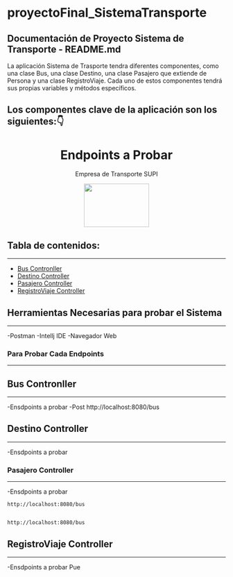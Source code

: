 # proyectoFinal_SistemaTransporte



## Documentación de Proyecto Sistema de Transporte - README.md
La aplicación Sistema de Trasporte tendra diferentes componentes, como una clase Bus, una clase Destino, una clase Pasajero que extiende de Persona y una clase 
RegistroViaje. Cada uno de estos componentes tendrá sus propias variables y métodos específicos.

## Los componentes clave de la aplicación son los siguientes:👇


<h1 align="center"> Endpoints a Probar</h1>
<p align="center"> Empresa de Transporte SUPI</p>
<p align="center"><img src="https://acortar.link/q72mUZ" style="width: 150px; height: 100px;"/></p> 

## Tabla de contenidos:
---

- [Bus Contronller](#Bus-Contronller)
- [Destino Controller](#Destino-Controller)
- [Pasajero Controller](#Pasajero-Controller)
- [RegistroViaje Controller](#RegistroViaje-Controller)


## Herramientas Necesarias para probar el Sistema
---
-Postman
-Intellj IDE
-Navegador Web

### Para Probar Cada Endpoints
---


## Bus Contronller
---
-Ensdpoints a probar
-Post
     http://localhost:8080/bus
  
  
  
  
## Destino Controller
---
-Ensdpoints a probar



### Pasajero Controller
---
-Ensdpoints a probar

    http://localhost:8080/bus


    http://localhost:8080/bus
## RegistroViaje Controller
---
-Ensdpoints a probar
Pue

